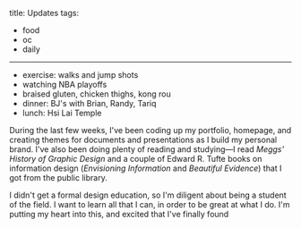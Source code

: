 title: Updates
tags:
- food
- oc
- daily
---

- exercise: walks and jump shots
- watching NBA playoffs
- braised gluten, chicken thighs, kong rou
- dinner: BJ's with Brian, Randy, Tariq
- lunch: Hsi Lai Temple

During the last few weeks, I've been coding up my portfolio, homepage, and creating themes for documents and presentations as I build my personal brand. I've also been doing plenty of reading and studying—I read *Meggs' History of Graphic Design* and a couple of Edward R. Tufte books on information design (*Envisioning Information* and *Beautiful Evidence*) that I got from the public library.

I didn't get a formal design education, so I'm diligent about being a student of the field. I want to learn all that I can, in order to be great at what I do. I'm putting my heart into this, and excited that I've finally found